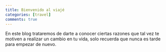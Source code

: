 ```yaml
---
title: Bienvenido al viajé
categories: [travel]
comments: true
---
```


En este blog trataremos de darte a conocer ciertas razones que tal vez te motiven a realizar un cambio en tu vida, solo recuerda que nunca es tarde para empezar de nuevo.
